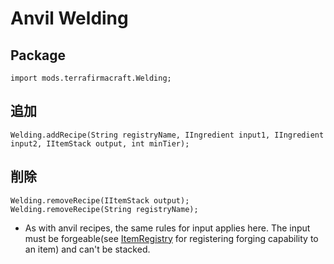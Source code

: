 # Anvil Welding

## Package
```zenscript
import mods.terrafirmacraft.Welding;
```

## 追加

```zenscript
Welding.addRecipe(String registryName, IIngredient input1, IIngredient input2, IItemStack output, int minTier);
```

## 削除

```zenscript
Welding.removeRecipe(IItemStack output);
Welding.removeRecipe(String registryName);
```
- As with anvil recipes, the same rules for input applies here. The input must be forgeable(see [ItemRegistry](/Mods/Terrafirmacraft/ItemRegistry) for registering forging capability to an item) and can't be stacked.